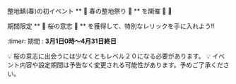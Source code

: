 整地鯖(春)の初イベント ** :cherry_blossom: 春の整地祭り :cherry_blossom: ** を開催 :tada: :tada:

期間限定 ** :cherry_blossom: 桜の意志 :cherry_blossom: ** を獲得して、特別なレリックを手に入れよう!!

:timer: 期間 : __3月1日0時～4月31日終日__ 

:bulb: 桜の意志に出会うには少なくともレベル２０になる必要があります。
:bulb: イベント内容や設定期間は予告なく変更される可能性があります。予めご了承ください。